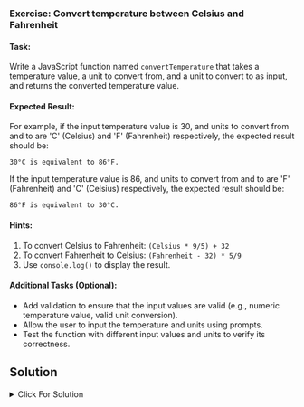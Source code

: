 ### Exercise: Convert temperature between Celsius and Fahrenheit

#### Task:
Write a JavaScript function named `convertTemperature` that takes a temperature value, a unit to convert from, and a unit to convert to as input, and returns the converted temperature value.

#### Expected Result:
For example, if the input temperature value is 30, and units to convert from and to are 'C' (Celsius) and 'F' (Fahrenheit) respectively, the expected result should be:
```
30°C is equivalent to 86°F.
```
If the input temperature value is 86, and units to convert from and to are 'F' (Fahrenheit) and 'C' (Celsius) respectively, the expected result should be:
```
86°F is equivalent to 30°C.
```

#### Hints:
1. To convert Celsius to Fahrenheit: `(Celsius * 9/5) + 32`
2. To convert Fahrenheit to Celsius: `(Fahrenheit - 32) * 5/9`
3. Use `console.log()` to display the result.

#### Additional Tasks (Optional):
- Add validation to ensure that the input values are valid (e.g., numeric temperature value, valid unit conversion).
- Allow the user to input the temperature and units using prompts.
- Test the function with different input values and units to verify its correctness.


## Solution

<details>
  <summary>Click For Solution</summary>

```JS
const  convertTemperature = (temperature, from, to) => {
  let convertedTemp;
  if (from === 'C' && to === 'F') {
    convertedTemp = (temperature * (9/5)) + 32;
  } else if (from === 'F' && to === 'C') {
    convertedTemp = (temperature - 32) * (5/9);
  } 
  return `${temperature}°${from} is equivalent to ${convertedTemp}°${to}.`;
}


console.log(convertTemperature(4 , "C" , "F")); // Output 4°C is equivalent to 39.2°F.

```

[Previous Exercise](../17/README.md) | [Index](../../README.md) | [Next Exercise](../19/README.md)